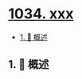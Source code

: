 # [1034. xxx](https://github.com/Tdahuyou/TNotes.leetcode/tree/main/notes/1034.%20xxx)

<!-- region:toc -->

- [1. 📝 概述](#1--概述)

<!-- endregion:toc -->

## 1. 📝 概述
